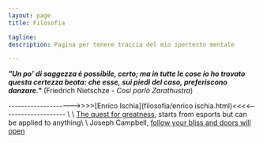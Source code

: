```yaml
---
layout: page
title: Filosofia

tagline:  
description: Pagina per tenere traccia del mio ipertesto mentale

---
```


__*"Un po’ di saggezza è possibile, certo; ma in tutte le cose io ho trovato questa certezza beata:
 che esse, sui piedi del caso, preferiscono danzare."*__  (Friedrich Nietschze - *Così parlò Zarathustra*)

-------------------->>>>[Enrico Ischia](filosofia/enrico ischia.html)<<<<-------------------- \\
\\
[The quest for greatness](https://youtu.be/3EcJvUseDXk), starts from esports but can be applied to anything\\
\\
Joseph Campbell, [follow your bliss and doors will open](https://youtu.be/cP1dnBONkG8)